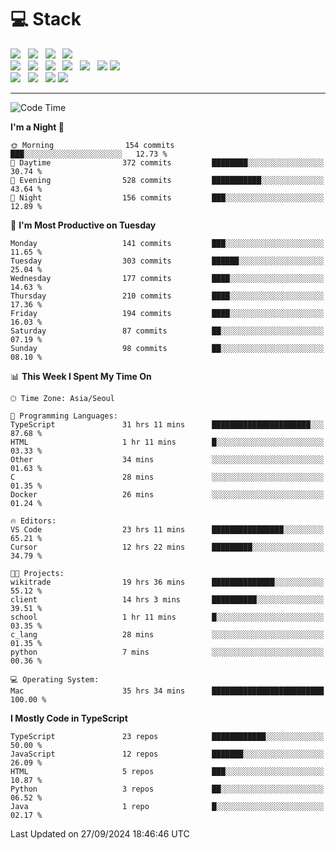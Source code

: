 <h1>💻 Stack</h1>
<div>
 <!-- badge : https://shields.io/ -->
 <!-- icon : https://simpleicons.org/?q=Get -->
 <img src="https://img.shields.io/badge/HTML5-e74c3c?style=flat-square&logo=HTML5&logoColor=white"/> &nbsp 
 <img src="https://img.shields.io/badge/CSS3-0A84FF?style=flat-square&logo=CSS3&logoColor=white"/> &nbsp 
 <img src="https://img.shields.io/badge/JavaScript-FFCD11?style=flat-square&logo=JavaScript&logoColor=white"/> &nbsp 
 <img src="https://img.shields.io/badge/TypeScript-3075C0?style=flat-square&logo=TypeScript&logoColor=white"/>
 <br/>
 <img src="https://img.shields.io/badge/Next-000000?style=flat-square&logo=nextdotjs&logoColor=white"/> &nbsp 
 <img src="https://img.shields.io/badge/React-00BCF6?style=flat-square&logo=React&logoColor=white"/> &nbsp 
 <img src="https://img.shields.io/badge/Redux-764ABC?style=flat-square&logo=Redux&logoColor=white"/> &nbsp
 <img src="https://img.shields.io/badge/Recoil-3578E5?style=flat-square&logo=recoil&logoColor=white"/> &nbsp
 <img src="https://img.shields.io/badge/React-Query-FF4154?style=flat-square&logo=reactquery&logoColor=white"/> &nbsp 
 <img src="https://img.shields.io/badge/styled%2Dcomponents-DB7093?style=flat-square&logo=styled%2Dcomponents&logoColor=white"/>
 <img src="https://img.shields.io/badge/CSS Modules-000000?style=flat-square&logo=CSS Modules&logoColor=white"/> &nbsp 
 <br/>
 <img src="https://img.shields.io/badge/Node-339933?style=flat-square&logo=Node.js&logoColor=white"/> &nbsp 
 <img src="https://img.shields.io/badge/Express-000000?style=flat-square&logo=Express&logoColor=white"/> &nbsp 
 <img src="https://img.shields.io/badge/MongoDB-47A248?style=flat-square&logo=MongoDB&logoColor=white"/>
 <img src="https://img.shields.io/badge/MariaDB-003545?style=flat-square&logo=mariadb&logoColor=white"/>
</div>

<hr>

<!--START_SECTION:waka-->
![Code Time](http://img.shields.io/badge/Code%20Time-1%2C363%20hrs%2037%20mins-blue)

**I'm a Night 🦉** 

```text
🌞 Morning                154 commits         ███░░░░░░░░░░░░░░░░░░░░░░   12.73 % 
🌆 Daytime                372 commits         ████████░░░░░░░░░░░░░░░░░   30.74 % 
🌃 Evening                528 commits         ███████████░░░░░░░░░░░░░░   43.64 % 
🌙 Night                  156 commits         ███░░░░░░░░░░░░░░░░░░░░░░   12.89 % 
```
📅 **I'm Most Productive on Tuesday** 

```text
Monday                   141 commits         ███░░░░░░░░░░░░░░░░░░░░░░   11.65 % 
Tuesday                  303 commits         ██████░░░░░░░░░░░░░░░░░░░   25.04 % 
Wednesday                177 commits         ████░░░░░░░░░░░░░░░░░░░░░   14.63 % 
Thursday                 210 commits         ████░░░░░░░░░░░░░░░░░░░░░   17.36 % 
Friday                   194 commits         ████░░░░░░░░░░░░░░░░░░░░░   16.03 % 
Saturday                 87 commits          ██░░░░░░░░░░░░░░░░░░░░░░░   07.19 % 
Sunday                   98 commits          ██░░░░░░░░░░░░░░░░░░░░░░░   08.10 % 
```


📊 **This Week I Spent My Time On** 

```text
🕑︎ Time Zone: Asia/Seoul

💬 Programming Languages: 
TypeScript               31 hrs 11 mins      ██████████████████████░░░   87.68 % 
HTML                     1 hr 11 mins        █░░░░░░░░░░░░░░░░░░░░░░░░   03.33 % 
Other                    34 mins             ░░░░░░░░░░░░░░░░░░░░░░░░░   01.63 % 
C                        28 mins             ░░░░░░░░░░░░░░░░░░░░░░░░░   01.35 % 
Docker                   26 mins             ░░░░░░░░░░░░░░░░░░░░░░░░░   01.24 % 

🔥 Editors: 
VS Code                  23 hrs 11 mins      ████████████████░░░░░░░░░   65.21 % 
Cursor                   12 hrs 22 mins      █████████░░░░░░░░░░░░░░░░   34.79 % 

🐱‍💻 Projects: 
wikitrade                19 hrs 36 mins      ██████████████░░░░░░░░░░░   55.12 % 
client                   14 hrs 3 mins       ██████████░░░░░░░░░░░░░░░   39.51 % 
school                   1 hr 11 mins        █░░░░░░░░░░░░░░░░░░░░░░░░   03.35 % 
c_lang                   28 mins             ░░░░░░░░░░░░░░░░░░░░░░░░░   01.35 % 
python                   7 mins              ░░░░░░░░░░░░░░░░░░░░░░░░░   00.36 % 

💻 Operating System: 
Mac                      35 hrs 34 mins      █████████████████████████   100.00 % 
```

**I Mostly Code in TypeScript** 

```text
TypeScript               23 repos            ████████████░░░░░░░░░░░░░   50.00 % 
JavaScript               12 repos            ███████░░░░░░░░░░░░░░░░░░   26.09 % 
HTML                     5 repos             ███░░░░░░░░░░░░░░░░░░░░░░   10.87 % 
Python                   3 repos             ██░░░░░░░░░░░░░░░░░░░░░░░   06.52 % 
Java                     1 repo              █░░░░░░░░░░░░░░░░░░░░░░░░   02.17 % 
```




 Last Updated on 27/09/2024 18:46:46 UTC
<!--END_SECTION:waka-->
